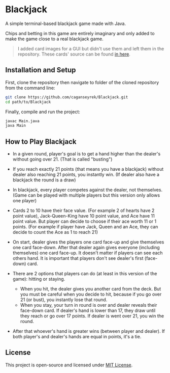 # Blackjack

A simple terminal-based blackjack game made with Java.

Chips and betting in this game are entirely imaginary and only added to make the game close to a real blackjack game.

>I added card images for a GUI but didn't use them and left them in the repository. These cards' source can be found [in here](https://commons.wikimedia.org/wiki/File:English_pattern_playing_cards_deck.svg).

## Installation and Setup

First, clone the repository then navigate to folder of the cloned repository from the command line:

```bash
git clone https://github.com/caganseyrek/Blackjack.git
cd path/to/Blackjack
```

Finally, compile and run the project:

```bash
javac Main.java
java Main
```

## How to Play Blackjack

 * In a given round, player's goal is to get a hand higher than the dealer's without going over 21. (That is called "busting")
   
 * If you reach exactly 21 points (that means you have a blackjack) without dealer also reaching 21 points, you instantly win. (If dealer also have a blackjack the round is a draw)
  
 * In blackjack, every player competes against the dealer, not themselves. (Game can be played with multiple players but this version only allows one player)

 * Cards 2 to 10 have their face value. (For example 2 of hearts have 2 point value), Jack-Queen-King have 10 point value, and Ace have 11 point value. But player can decide to choose if their ace worth 11 or 1 points. (For example if player have Jack, Queen and an Ace, they can decide to count the Ace as 1 to reach 21)

 * On start, dealer gives the players one card face-up and give themselves one card face-down. After that dealer again gives everyone (including themselves) one card face-up. It doesn't matter if players can see each others hand. It is important that players don't see dealer's first (face-down) card.

 * There are 2 options that players can do (at least in this version of the game): hitting or staying.
   
   * When you hit, the dealer gives you another card from the deck. But you must be careful when you decide to hit, because if you go over 21 (or bust), you instantly lose that round.
   * When you stay, your turn in round is over and dealer reveals their face-down card. If dealer's hand is lower than 17, they draw until they reach or go over 17 points. If dealer is went over 21, you win the round.
   
 * After that whoever's hand is greater wins (between player and dealer). If both player's and dealer's hands are equal in points, it's a tie.

## License

This project is open-source and licensed under [MIT License](https://github.com/caganseyrek/Blackjack/blob/main/LICENSE).

